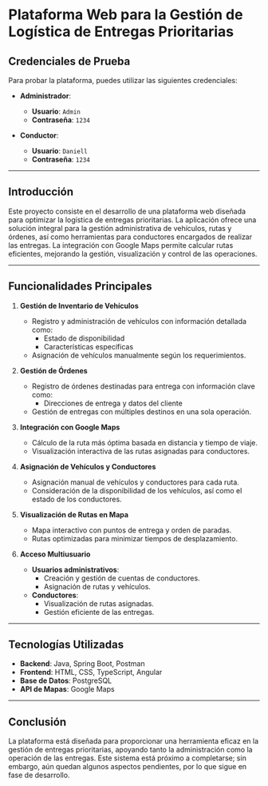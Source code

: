 # Plataforma Web para la Gestión de Logística de Entregas Prioritarias

## Credenciales de Prueba

Para probar la plataforma, puedes utilizar las siguientes credenciales:

- **Administrador**:
  - **Usuario**: `Admin`
  - **Contraseña**: `1234`
  
- **Conductor**:
  - **Usuario**: `Daniell`
  - **Contraseña**: `1234`

---

## Introducción

Este proyecto consiste en el desarrollo de una plataforma web diseñada para optimizar la logística de entregas prioritarias. La aplicación ofrece una solución integral para la gestión administrativa de vehículos, rutas y órdenes, así como herramientas para conductores encargados de realizar las entregas. La integración con Google Maps permite calcular rutas eficientes, mejorando la gestión, visualización y control de las operaciones.

---

## Funcionalidades Principales

1. **Gestión de Inventario de Vehículos**
   - Registro y administración de vehículos con información detallada como:
     - Estado de disponibilidad
     - Características específicas
   - Asignación de vehículos manualmente según los requerimientos.

2. **Gestión de Órdenes**
   - Registro de órdenes destinadas para entrega con información clave como:
     - Direcciones de entrega y datos del cliente
   - Gestión de entregas con múltiples destinos en una sola operación.

3. **Integración con Google Maps**
   - Cálculo de la ruta más óptima basada en distancia y tiempo de viaje.
   - Visualización interactiva de las rutas asignadas para conductores.

4. **Asignación de Vehículos y Conductores**
   - Asignación manual de vehículos y conductores para cada ruta.
   - Consideración de la disponibilidad de los vehículos, así como el estado de los conductores.

5. **Visualización de Rutas en Mapa**
   - Mapa interactivo con puntos de entrega y orden de paradas.
   - Rutas optimizadas para minimizar tiempos de desplazamiento.

6. **Acceso Multiusuario**
   - **Usuarios administrativos**:
     - Creación y gestión de cuentas de conductores.
     - Asignación de rutas y vehículos.
   - **Conductores**:
     - Visualización de rutas asignadas.
     - Gestión eficiente de las entregas.

---

## Tecnologías Utilizadas

- **Backend**: Java, Spring Boot, Postman  
- **Frontend**: HTML, CSS, TypeScript, Angular  
- **Base de Datos**: PostgreSQL  
- **API de Mapas**: Google Maps

---

## Conclusión

La plataforma está diseñada para proporcionar una herramienta eficaz en la gestión de entregas prioritarias, apoyando tanto la administración como la operación de las entregas. Este sistema está próximo a completarse; sin embargo, aún quedan algunos aspectos pendientes, por lo que sigue en fase de desarrollo.
